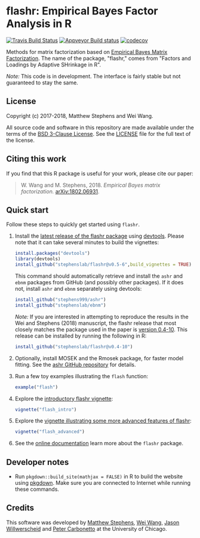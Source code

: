 # flashr: Empirical Bayes Factor Analysis in R

[![Travis Build Status](https://travis-ci.org/stephenslab/flashr.svg?branch=master)](https://travis-ci.org/stephenslab/flashr) 
[![Appveyor Build status](https://ci.appveyor.com/api/projects/status/ge410qhikk6j8iks?svg=true)](https://ci.appveyor.com/project/pcarbo/flashr)
[![codecov](https://codecov.io/gh/stephenslab/flashr/branch/master/graph/badge.svg)](https://codecov.io/gh/stephenslab/flashr)

Methods for matrix factorization based on
[Empirical Bayes Matrix Factorization](https://arxiv.org/abs/1802.06931).
The name of the package, "flashr," comes from "Factors and Loadings by
Adaptive SHrinkage in R".
	
*Note:* This code is in development. The interface is fairly stable
but not guaranteed to stay the same.

## License

Copyright (c) 2017-2018, Matthew Stephens and Wei Wang.

All source code and software in this repository are made available
under the terms of the [BSD 3-Clause
License](https://opensource.org/licenses/BSD-3-Clause). See
the [LICENSE](LICENSE) file for the full text of the license.

## Citing this work

If you find that this R package is useful for your work, please cite
our paper:

> W. Wang and M. Stephens, 2018. *Empirical Bayes matrix factorization.* 
[arXiv:1802.06931](https://arxiv.org/abs/1802.06931).

## Quick start

Follow these steps to quickly get started using `flashr`.

1. Install the [latest release of the flashr
   package](https://github.com/stephenslab/flashr/releases/tag/v0.5-6)
   using [devtools](https://github.com/r-lib/devtools). Please note that
   it can take several minutes to build the vignettes:

   ```R
   install.packages("devtools")
   library(devtools)
   install_github("stephenslab/flashr@v0.5-6",build_vignettes = TRUE)
   ```

   This command should automatically retrieve and install the `ashr`
   and `ebnm` packages from GitHub (and possibly other packages). If
   it does not, install `ashr` and `ebnm` separately using devtools:

   ```R
   install_github("stephens999/ashr")
   install_github("stephenslab/ebnm")
   ```

   *Note:* If you are interested in attempting to reproduce the
   results in the Wei and Stephens (2018) manuscript, the flashr
   release that most closely matches the package used in the paper is
   [version
   0.4-10](https://github.com/stephenslab/flashr/releases/tag/v0.4-10).
   This release can be installed by running the following in R:

   ```R
   install_github("stephenslab/flashr@v0.4-10")
   ```
   
2. Optionally, install MOSEK and the Rmosek package, for faster model
   fitting. See the
   [ashr GitHub repository](https://github.com/stephens999/ashr) for
   details.

3. Run a few toy examples illustrating the `flash` function:

   ```R
   example("flash")
   ```

4. Explore the [introductory flashr
   vignette](https://stephenslab.github.io/flashr/articles/flash_intro.html):

   ```R
   vignette("flash_intro")
   ```

5. Explore the
   [vignette illustrating some more advanced features of
   flashr](https://stephenslab.github.io/flashr/articles/flash_advanced.html):

   ```R
   vignette("flash_advanced")
   ```

6. See the [online documentation](https://stephenslab.github.io/flashr) 
   learn more about the `flashr` package.

## Developer notes

+ Run `pkgdown::build_site(mathjax = FALSE)` in R to build the website
using [pkgdown](https://github.com/r-lib/pkgdown). Make sure you are
connected to Internet while running these commands.

## Credits

This software was developed by
[Matthew Stephens](http://stephenslab.uchicago.edu),
[Wei Wang](https://github.com/NKweiwang),
[Jason Willwerscheid](https://github.com/willwerscheid) and
[Peter Carbonetto](http://pcarbo.github.io) at the University
of Chicago.
